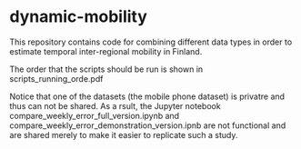 # dynamic-mobility
This repository contains code for combining different data types in order to estimate temporal inter-regional mobility in Finland.

The order that the scripts should be run is shown in scripts_running_orde.pdf

Notice that one of the datasets (the mobile phone dataset) is privatre and thus can not be shared. As a rsult, the Jupyter notebook
compare_weekly_error_full_version.ipynb and compare_weekly_error_demonstration_version.ipnb are not functional and are shared merely
to make it easier to replicate such a study.
